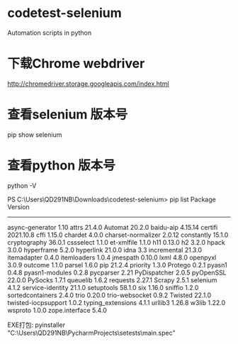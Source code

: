 # codetest-selenium
Automation scripts in python

# 下载Chrome webdriver
http://chromedriver.storage.googleapis.com/index.html

# 查看selenium 版本号
pip show selenium

# 查看python 版本号
python -V



PS C:\Users\QD291NB\Downloads\codetest-selenium> pip list
Package             Version
------------------- ---------
async-generator     1.10
attrs               21.4.0
Automat             20.2.0
baidu-aip           4.15.14
certifi             2021.10.8
cffi                1.15.0
chardet             4.0.0
charset-normalizer  2.0.12
constantly          15.1.0
cryptography        36.0.1
cssselect           1.1.0
et-xmlfile          1.1.0
h11                 0.13.0
h2                  3.2.0
hpack               3.0.0
hyperframe          5.2.0
hyperlink           21.0.0
idna                3.3
incremental         21.3.0
itemadapter         0.4.0
itemloaders         1.0.4
jmespath            0.10.0
lxml                4.8.0
openpyxl            3.0.9
outcome             1.1.0
parsel              1.6.0
pip                 21.2.4
priority            1.3.0
Protego             0.2.1
pyasn1              0.4.8
pyasn1-modules      0.2.8
pycparser           2.21
PyDispatcher        2.0.5
pyOpenSSL           22.0.0
PySocks             1.7.1
queuelib            1.6.2
requests            2.27.1
Scrapy              2.5.1
selenium            4.1.2
service-identity    21.1.0
setuptools          58.1.0
six                 1.16.0
sniffio             1.2.0
sortedcontainers    2.4.0
trio                0.20.0
trio-websocket      0.9.2
Twisted             22.1.0
twisted-iocpsupport 1.0.2
typing_extensions   4.1.1
urllib3             1.26.8
w3lib               1.22.0
wsproto             1.0.0
zope.interface      5.4.0


EXE打包:
pyinstaller "C:\Users\QD291NB\PycharmProjects\setests\main.spec"